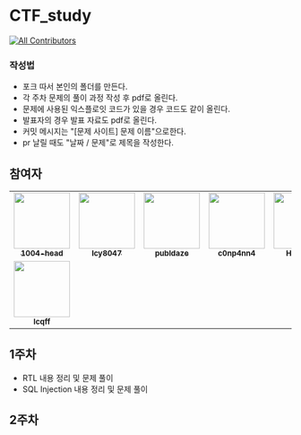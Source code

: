 # CTF_study
<!-- ALL-CONTRIBUTORS-BADGE:START - Do not remove or modify this section -->
[![All Contributors](https://img.shields.io/badge/all_contributors-8-orange.svg?style=flat-square)](#contributors-)
<!-- ALL-CONTRIBUTORS-BADGE:END -->
### 작성법
+ 포크 따서 본인의 폴더를 만든다.
+ 각 주차 문제의 풀이 과정 작성 후 pdf로 올린다.
+ 문제에 사용된 익스플로잇 코드가 있을 경우 코드도 같이 올린다.
+ 발표자의 경우 발표 자료도 pdf로 올린다.
+ 커밋 메시지는 "[문제 사이트] 문제 이름"으로한다.
+ pr 날릴 때도 "날짜 / 문제"로 제목을 작성한다.

## 참여자

<table>
  <tr>
    <td align="center"><a href="https://github.com/1004-head"><img src="https://avatars.githubusercontent.com/u/65378326?v=4?s=100" width="100px;" alt=""/><br /><sub><b>1004-head</b></sub></a><br /></td>
    <td align="center"><a href="https://github.com/lcy8047"><img src="https://avatars.githubusercontent.com/u/35690965?v=4?s=100" width="100px;" alt=""/><br /><sub><b>lcy8047</b></sub></a><br /></td>
    <td align="center"><a href="https://github.com/publdaze"><img src="https://avatars.githubusercontent.com/u/78250089?v=4?s=100" width="100px;" alt=""/><br /><sub><b>publdaze</b></sub></a><br /></td>
    <td align="center"><a href="http://None"><img src="https://avatars.githubusercontent.com/u/49471288?v=4?s=100" width="100px;" alt=""/><br /><sub><b>c0np4nn4</b></sub></a><br /></td>
    <td align="center"><a href="https://github.com/HSHwan"><img src="https://avatars.githubusercontent.com/u/86449722?v=4?s=100" width="100px;" alt=""/><br /><sub><b>HSHwan</b></sub></a><br /></td>
    <td align="center"><a href="https://github.com/JinukHong"><img src="https://avatars.githubusercontent.com/u/45095330?v=4?s=100" width="100px;" alt=""/><br /><sub><b>JinukHong</b></sub></a><br /></td>
    <td align="center"><a href="https://github.com/kimty103"><img src="https://avatars.githubusercontent.com/u/80939394?v=4?s=100" width="100px;" alt=""/><br /><sub><b>kimty103</b></sub></a><br /></td>
  </tr>
  <tr>
    <td align="center"><a href="https://github.com/lcqff"><img src="https://avatars.githubusercontent.com/u/71930280?v=4?s=100" width="100px;" alt=""/><br /><sub><b>lcqff</b></sub></a><br /></td>
  </tr>
</table>

## 1주차
* RTL 내용 정리 및 문제 풀이
* SQL Injection 내용 정리 및 문제 풀이

## 2주차
